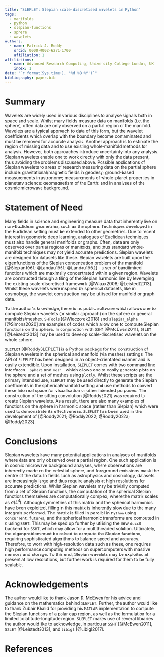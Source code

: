 ```yaml
---
title: "SLEPLET: Slepian scale-discretised wavelets in Python"
tags:
  - manifolds
  - python
  - slepian-functions
  - sphere
  - wavelets
authors:
  - name: Patrick J. Roddy
    orcid: 0000-0002-6271-1700
    affiliation: 1
affiliations:
  - name: Advanced Research Computing, University College London, UK
    index: 1
date: "`r format(Sys.time(), '%d %B %Y')`"
bibliography: paper.bib
---
```


# Summary

Wavelets are widely used in various disciplines to analyse signals both in space and scale.
Whilst many fields measure data on manifolds (i.e. the sphere), often data are only observed on a partial region of the manifold.
Wavelets are a typical approach to data of this form, but the wavelet coefficients which overlap with the boundary become contaminated and must be removed for accurate analysis.
Another approach is to estimate the region of missing data and to use existing whole-manifold methods for analysis.
However, both approaches introduce uncertainty into any analysis.
Slepian wavelets enable one to work directly with only the data present, thus avoiding the problems discussed above.
Possible applications of Slepian wavelets to areas of research measuring data on the partial sphere include: gravitational/magnetic fields in geodesy; ground-based measurements in astronomy; measurements of whole-planet properties in planetary science; geomagnetism of the Earth; and in analyses of the cosmic microwave background.

# Statement of Need

Many fields in science and engineering measure data that inherently live on non-Euclidean geometries, such as the sphere.
Techniques developed in the Euclidean setting must be extended to other geometries.
Due to recent interest in geometric deep learning, analogues of Euclidean techniques must also handle general manifolds or graphs.
Often, data are only observed over partial regions of manifolds, and thus standard whole-manifold techniques may not yield accurate predictions.
Slepian wavelets are designed for datasets like these.
Slepian wavelets are built upon the eigenfunctions of the Slepian concentration problem of the manifold [@Slepian1961; @Landau1961; @Landau1962] - a set of bandlimited functions which are maximally concentrated within a given region.
Wavelets are constructed through a tiling of the Slepian harmonic line by leveraging the existing scale-discretised framework [@Wiaux2008; @Leistedt2013].
Whilst these wavelets were inspired by spherical datasets, like in cosmology, the wavelet construction may be utilised for manifold or graph data.

To the author's knowledge, there is no public software which allows one to compute Slepian wavelets (or similar approach) on the sphere or general manifolds/meshes.
`SHTools` [@Wieczorek2018] and `slepian_alpha` [@Simons2020] are examples of codes which allow one to compute Slepian functions on the sphere.
In conjunction with `SSHT` [@McEwen2011], `S2LET` [@Leistedt2013] may be used to develop scale-discretised wavelets on the whole sphere.

`SLEPLET` [@RoddySLEPLET] is a Python package for the construction of Slepian wavelets in the spherical and manifold (via meshes) settings.
The API of `SLEPLET` has been designed in an object-orientated manner and is easily extendible.
Upon installation, `SLEPLET` comes with two command line interfaces - `sphere` and `mesh` - which allows one to easily generate plots on the sphere and a set of meshes using `plotly`.
Whilst these scripts are the primary intended use, `SLEPLET` may be used directly to generate the Slepian coefficients in the spherical/manifold setting and use methods to convert these into real space for visualisation or other intended purposes.
The construction of the sifting convolution [@Roddy2021] was required to create Slepian wavelets.
As a result, there are also many examples of functions on the sphere in harmonic space (rather than Slepian) which were used to demonstrate its effectiveness.
`SLEPLET` has been used in the development of [@Roddy2021; @Roddy2022; @Roddy2022a; @Roddy2023].

# Conclusions

Slepian wavelets have many potential applications in analyses of manifolds where data are only observed over a partial region.
One such application is in cosmic microwave background analyses, where observations are inherently made on the celestial sphere, and foreground emissions mask the centre of the data.
In fields such as astrophysics and cosmology, datasets are increasingly large and thus require analysis at high resolutions for accurate predictions.
Whilst Slepian wavelets may be trivially computed from a set of Slepian functions, the computation of the spherical Slepian functions themselves are computationally complex, where the matrix scales as $\mathcal{O}(L^{4})$.
Although symmetries of this matrix and the spherical harmonics have been exploited, filling in this matrix is inherently slow due to the many integrals performed.
The matrix is filled in parallel in `Python` using `concurrent.futures`, and the spherical harmonic transforms are computed in `C` using `SSHT`.
This may be sped up further by utilising the new `ducc0` backend for `SSHT`, which may allow for a multithreaded solution.
Ultimately, the eigenproblem must be solved to compute the Slepian functions, requiring sophisticated algorithms to balance speed and accuracy.
Therefore, to work with high-resolution data such as these, one requires high performance computing methods on supercomputers with massive memory and storage.
To this end, Slepian wavelets may be exploited at present at low resolutions, but further work is required for them to be fully scalable.

# Acknowledgements

The author would like to thank Jason D. McEwen for his advice and guidance on the mathematics behind `SLEPLET`.
Further, the author would like to thank Zubair Khalid for providing his `MATLAB` implementation to compute the Slepian functions of a polar cap region, as well as the formulation
for a limited colatitude-longitude region.
`SLEPLET` makes use of several libraries the author would like to acknowledge, in particular `SSHT` [@McEwen2011], `S2LET` [@Leistedt2013], and `libigl` [@Libigl2017].

# References
